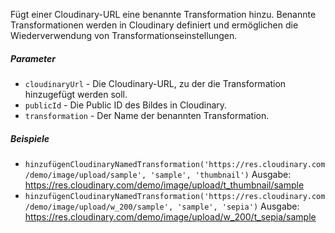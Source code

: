 Fügt einer Cloudinary-URL eine benannte Transformation hinzu. Benannte Transformationen werden in Cloudinary definiert und ermöglichen die Wiederverwendung von Transformationseinstellungen.

##### Parameter
* `cloudinaryUrl` - Die Cloudinary-URL, zu der die Transformation hinzugefügt werden soll.
* `publicId` - Die Public ID des Bildes in Cloudinary.
* `transformation` - Der Name der benannten Transformation.

##### Beispiele
* `hinzufügenCloudinaryNamedTransformation('https://res.cloudinary.com/demo/image/upload/sample', 'sample', 'thumbnail')` Ausgabe: https://res.cloudinary.com/demo/image/upload/t_thumbnail/sample
* `hinzufügenCloudinaryNamedTransformation('https://res.cloudinary.com/demo/image/upload/w_200/sample', 'sample', 'sepia')` Ausgabe: https://res.cloudinary.com/demo/image/upload/w_200/t_sepia/sample
